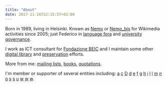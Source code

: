 ```yaml
---
title: "About"
date: 2017-11-16T22:15:57+02:00
---
```

Born in 1989, living in Helsinki. Known as [Nemo](https://wiki.wikimedia.it/wiki/Utente:Nemo) or [Nemo_bis](https://meta.wikimedia.org/wiki/User:Nemo_bis) for Wikimedia activities since 2005; just Federico in [language fora](http://www.achyra.org/cruscate/profile.php?mode=viewprofile&u=55) and [university governance](http://blog.federicoleva.eu/category/politica/universita/).

I work as ICT consultant for [Fondazione BEIC](http://www.beic.it/en/) and I maintain some other [digital library](https://archive.org/) and [preservation](http://archiveteam.org/index.php?title=WikiTeam) efforts.

More from me: [mailing lists](http://markmail.org/search/?q=from%3A%22Federico%20Leva%22), [books](http://www.anobii.com/nemobis/books), [quotations](https://it.wikiquote.org/w/index.php?title=Speciale%3AContributi&contribs=user&target=Nemo+bis&namespace=0&&hideMinor=1).

I'm member or supporter of several entities including:
[a](http://bfp.sp.unipi.it/aisa/)
[c](https://chicomendes.it/)
[D](http://www.darcasa.org/)
[d](https://dissem.in)
[e](https://effi.org/)
[f](https://fsfe.org)
[g](http://www.gfeaction.eu/)
[h](https://helsinki.hacklab.fi/)
[i](https://www.ils.org/)
[l](https://www.libreitalia.it/)
[l](https://legambiente.it/)
[m](http://www.mfe.it/site/)
[n](https://noyb.eu/)
[o](http://www.openlabs.it/)
[s](https://sfconservancy.org/)
[s](http://www.sensocomune.it/)
[u](https://www.uaar.it/)
[w](https://wiki.wikimedia.it/)
[w](https://wikimedia.de/)
[w](https://fi.wikimedia.org).
